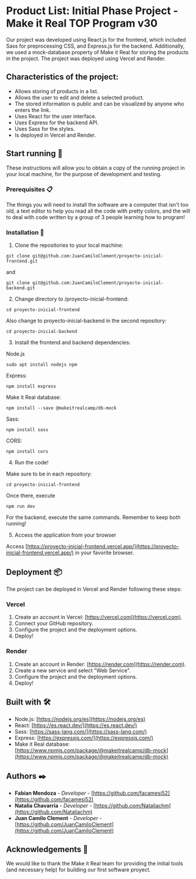 # Product List: Initial Phase Project - Make it Real TOP Program v30

Our project was developed using React.js for the frontend, which included Sass for preprocessing CSS, and Express.js for the backend. Additionally, we used a mock-database property of Make it Real for storing the products in the project. The project was deployed using Vercel and Render.

## Characteristics of the project:
- Allows storing of products in a list.
- Allows the user to edit and delete a selected product.
- The stored information is public and can be visualized by anyone who enters the link.
- Uses React for the user interface.
- Uses Express for the backend API.
- Uses Sass for the styles.
- Is deployed in Vercel and Render.

## Start running 🚀

These instructions will allow you to obtain a copy of the running project in your local machine, for the purpose of development and testing.

### Prerequisites 📋

The things you will need to install the software are a computer that isn't too old, a text editor to help you read all the code with pretty colors, and the will to deal with code written by a group of 3 people learning how to program!

### Installation 🔧

1. Clone the repositories to your local machine: 
```
git clone git@github.com:JuanCamiloClement/proyecto-inicial-frontend.git
```

and

```
git clone git@github.com:JuanCamiloClement/proyecto-inicial-backend.git
```

2. Change directory to /proyecto-inicial-frontend:
```
cd proyecto-inicial-frontend
```

Also change to proyecto-inicial-backend in the second repository:
```
cd proyecto-inicial-backend
```

3. Install the frontend and backend dependencies:

Node.js
```
sudo apt install nodejs npm
```

Express:
```
npm install express
```

Make it Real database:
```
npm install --save @makeitrealcamp/db-mock
```

Sass:
```
npm install sass
```

CORS:
```
npm install cors
```

4. Run the code!

Make sure to be in each repository:
```
cd proyecto-inicial-frontend
```
Once there, execute
```
npm run dev
```
For the backend, execute the same commands. Remember to keep both running!

5. Access the application from your browser

Access [https://proyecto-inicial-frontend.vercel.app/](https://proyecto-inicial-frontend.vercel.app/) in your favorite browser.

## Deployment 📦

The project can be deployed in Vercel and Render following these steps:

### Vercel

1. Create an account in Vercel: [https://vercel.com](https://vercel.com).
2. Connect your GitHub repository.
3. Configure the project and the deployment options.
4. Deploy!

### Render

1. Create an account in Render: [https://render.com](https://render.com).
2. Create a new service and select "Web Service".
3. Configure the project and the deployment options.
4. Deploy!

## Built with 🛠️

- Node.js: [https://nodejs.org/es](https://nodejs.org/es)
- React: [https://es.react.dev/](https://es.react.dev/)
- Sass: [https://sass-lang.com/](https://sass-lang.com/)
- Express: [https://expressjs.com/](https://expressjs.com/)
- Make it Real database: [https://www.npmjs.com/package/@makeitrealcamp/db-mock](https://www.npmjs.com/package/@makeitrealcamp/db-mock)

## Authors ✒️

- **Fabian Mendoza** - _Developer_ - [https://github.com/facamesi52](https://github.com/facamesi52)
- **Natalia Chavarría** - _Developer_ - [https://github.com/Nataliachm](https://github.com/Nataliachm)
- **Juan Camilo Clement** - _Developer_ - [https://github.com/JuanCamiloClement](https://github.com/JuanCamiloClement)

## Acknowledgements 🎁

We would like to thank the Make it Real team for providing the initial tools (and necessary help) for building our first software proyect.